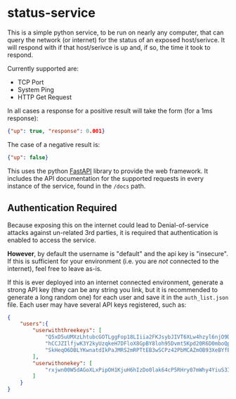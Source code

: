 # status-service
This is a simple python service, to be run on nearly any computer, that can query the network (or internet) for the
status of an exposed host/serivce. It will respond with if that host/serivce is up and, if so, the time it took to
respond.

Currently supported are:
*   TCP Port
*   System Ping
*   HTTP Get Request

In all cases a response for a positive result will take the form (for a 1ms response):
```json
{"up": true, "response": 0.001}
```

The case of a negative result is:
```json
{"up": false}
```

This uses the python [FastAPI](https://fastapi.tiangolo.com/) library to provide the web framework. It includes the
API documentation for the supported requests in every instance of the service, found in the `/docs` path.


## Authentication Required
Because exposing this on the internet could lead to Denial-of-service attacks against un-related 3rd parties, it is 
required that authentication is enabled to access the service. 

**However**, by default the username is "default" and the api key is "insecure". If this is sufficient for your
environment (i.e. you are *not* connected to the internet), feel free to leave as-is.

If this is ever deployed into an internet connected environment, generate a strong API key (they can be any string you 
link, but it is recommended to generate a long random one) for each user and save it in the `auth_list.json` file. Each 
user may have several API keys registered, such as:

```json
{
    "users":{
        "userwiththreekeys": [
            "Q5xD5uUMXzLhtubcGOTLggFop18LIiia2FKJsybJIVT6XLw4hzyl6njO9DOaeAI",
            "hCCJZIlfjwK3Y2kyUzqkeH7DFloX8GpBY8loh95Dvmt5Kpd20R6D0mboQpXF54y",
            "SkHeqO6DBLYKwnatdIkPaJMRS2mRPTtEB3wSCPz42PbMCAZmOB93XeBYfEZ88w7"
        ],
        "userwithonekey": [
            "rxjwn00W5dAGoXLxPipOH1KjuH6hIzDo0lak64cP5RHry07mWhy4YiuS3IRqeeD"
        ]
    }
}
```
